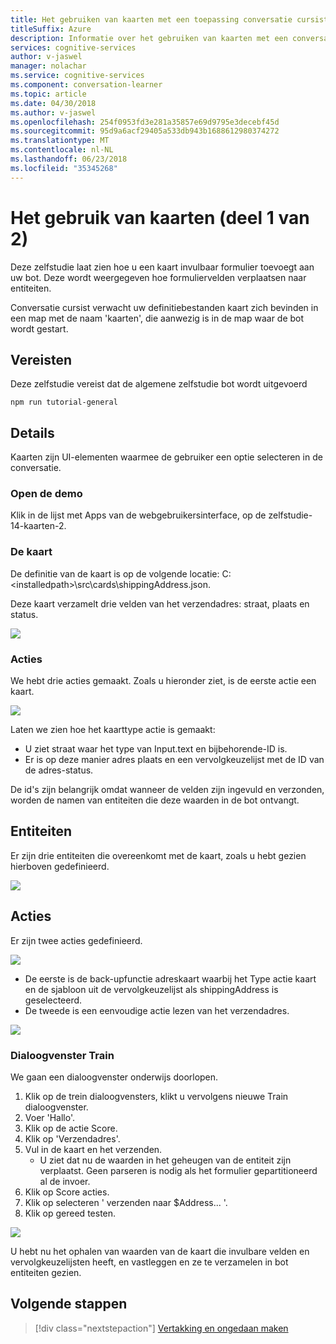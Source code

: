 ```yaml
---
title: Het gebruiken van kaarten met een toepassing conversatie cursist, deel 2 - cognitieve Microsoft-Services | Microsoft Docs
titleSuffix: Azure
description: Informatie over het gebruiken van kaarten met een conversatie cursist-toepassing.
services: cognitive-services
author: v-jaswel
manager: nolachar
ms.service: cognitive-services
ms.component: conversation-learner
ms.topic: article
ms.date: 04/30/2018
ms.author: v-jaswel
ms.openlocfilehash: 254f0953fd3e281a35857e69d9795e3decebf45d
ms.sourcegitcommit: 95d9a6acf29405a533db943b1688612980374272
ms.translationtype: MT
ms.contentlocale: nl-NL
ms.lasthandoff: 06/23/2018
ms.locfileid: "35345268"
---
```

# <a name="how-to-use-cards-part-1-of-2"></a>Het gebruik van kaarten (deel 1 van 2)
Deze zelfstudie laat zien hoe u een kaart invulbaar formulier toevoegt aan uw bot. Deze wordt weergegeven hoe formuliervelden verplaatsen naar entiteiten.

Conversatie cursist verwacht uw definitiebestanden kaart zich bevinden in een map met de naam 'kaarten', die aanwezig is in de map waar de bot wordt gestart.

## <a name="requirements"></a>Vereisten
Deze zelfstudie vereist dat de algemene zelfstudie bot wordt uitgevoerd

    npm run tutorial-general

## <a name="details"></a>Details

Kaarten zijn UI-elementen waarmee de gebruiker een optie selecteren in de conversatie. 

### <a name="open-the-demo"></a>Open de demo

Klik in de lijst met Apps van de webgebruikersinterface, op de zelfstudie-14-kaarten-2. 

### <a name="the-card"></a>De kaart

De definitie van de kaart is op de volgende locatie: C:\<installedpath\>\src\cards\shippingAddress.json.

Deze kaart verzamelt drie velden van het verzendadres: straat, plaats en status.

![](../media/tutorial14_card.PNG)

### <a name="actions"></a>Acties

We hebt drie acties gemaakt. Zoals u hieronder ziet, is de eerste actie een kaart.

![](../media/tutorial14_actions.PNG)

Laten we zien hoe het kaarttype actie is gemaakt:

- U ziet straat waar het type van Input.text en bijbehorende-ID is.
- Er is op deze manier adres plaats en een vervolgkeuzelijst met de ID van de adres-status.

De id's zijn belangrijk omdat wanneer de velden zijn ingevuld en verzonden, worden de namen van entiteiten die deze waarden in de bot ontvangt.

## <a name="entities"></a>Entiteiten
Er zijn drie entiteiten die overeenkomt met de kaart, zoals u hebt gezien hierboven gedefinieerd.

![](../media/tutorial14_entities.PNG)

## <a name="actions"></a>Acties

Er zijn twee acties gedefinieerd.

![](../media/tutorial14_actions.PNG)

- De eerste is de back-upfunctie adreskaart waarbij het Type actie kaart en de sjabloon uit de vervolgkeuzelijst als shippingAddress is geselecteerd.
- De tweede is een eenvoudige actie lezen van het verzendadres.

![](../media/tutorial14_sa_card.PNG)

### <a name="train-dialog"></a>Dialoogvenster Train

We gaan een dialoogvenster onderwijs doorlopen.

1. Klik op de trein dialoogvensters, klikt u vervolgens nieuwe Train dialoogvenster.
1. Voer 'Hallo'.
2. Klik op de actie Score.
3. Klik op 'Verzendadres'.
4. Vul in de kaart en het verzenden.
    - U ziet dat nu de waarden in het geheugen van de entiteit zijn verplaatst. Geen parseren is nodig als het formulier gepartitioneerd al de invoer.
5. Klik op Score acties.
3. Klik op selecteren ' verzenden naar $Address... '.
4. Klik op gereed testen.

![](../media/tutorial14_train_dialog.PNG)

U hebt nu het ophalen van waarden van de kaart die invulbare velden en vervolgkeuzelijsten heeft, en vastleggen en ze te verzamelen in bot entiteiten gezien.

## <a name="next-steps"></a>Volgende stappen

> [!div class="nextstepaction"]
> [Vertakking en ongedaan maken](./15-branching-and-undo.md)
